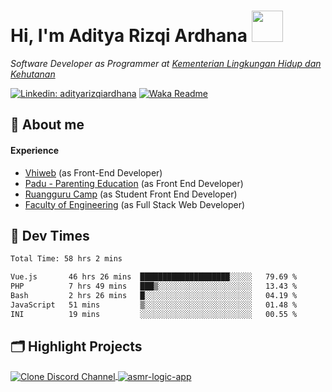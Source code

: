 <h1> Hi, I'm Aditya Rizqi Ardhana <img src="https://media.giphy.com/media/5aY6weoALCAu1qHXpq/giphy.gif" width="50"></h1>
  
_Software Developer as Programmer at [Kementerian Lingkungan Hidup dan Kehutanan](https://www.amdalnet.menlhk.go.id)_
<br>

<!-- [![Twitter: adityaardh](https://img.shields.io/twitter/follow/adityaardh?style=social)](https://twitter.com/adityaardh) -->
[![Linkedin: adityarizqiardhana](https://img.shields.io/badge/-adityarizqiardhana-blue?style=flat-square&logo=Linkedin&logoColor=white&link=https://www.linkedin.com/in/adityaarizqiardhana/)](https://www.linkedin.com/in/adityarizqiardhana/)
[![Waka Readme](https://github.com/Adityarizqi7/Adityarizqi7/actions/workflows/wakatime.yml/badge.svg?branch=main)](https://github.com/Adityarizqi7/Adityarizqi7/actions/workflows/wakatime.yml)

## :love_letter: About me

#### Experience
* [Vhiweb](https://www.vhiweb.com "Official Web Vhiweb Company") (as Front-End Developer)
* [Padu - Parenting Education](https://www.paduedu.com "Padu's Homepage") (as Front End Developer)
* [Ruangguru Camp](https://www.camp.ruangguru.com "Ruangguru Camp") (as Student Front End Developer)
* [Faculty of Engineering](https://www.fteknik-upnjatim.herokuapp.com "New Version Website") (as Full Stack Web Developer)

<!--#### Skills Set

![Laravel Badge](https://img.shields.io/badge/-Laravel-EF4444?style=for-the-badge&labelColor=F1F5F9&logo=laravel&logoColor=EF4444)

![React Badge](https://img.shields.io/badge/-React-61DBFB?style=for-the-badge&labelColor=black&logo=react&logoColor=61DBFB)

![Svelte Badge](https://img.shields.io/static/v1?logo=svelte&label=&message=svelte&&color=white&style=for-the-badge)

![Vue Badge](https://img.shields.io/static/v1?logo=vue&label=&message=svelte&&color=white&style=for-the-badge)-->

## :icecream: Dev Times
<!--START_SECTION:waka-->

```txt
Total Time: 58 hrs 2 mins

Vue.js       46 hrs 26 mins  ████████████████████░░░░░   79.69 %
PHP          7 hrs 49 mins   ███▒░░░░░░░░░░░░░░░░░░░░░   13.43 %
Bash         2 hrs 26 mins   █░░░░░░░░░░░░░░░░░░░░░░░░   04.19 %
JavaScript   51 mins         ▒░░░░░░░░░░░░░░░░░░░░░░░░   01.48 %
INI          19 mins         ░░░░░░░░░░░░░░░░░░░░░░░░░   00.55 %
```

<!--END_SECTION:waka-->

## 🗂️ Highlight Projects
<a href="https://github.com/Adityarizqi7/mini-discord-channel">
  <img align="center" src="https://github-readme-stats.vercel.app/api/pin/?username=Adityarizqi7&repo=svelte-currency-format-input&show_icons=true&line_height=27&title_color=6aa6f8&text_color=8a919a&icon_color=6aa6f8&bg_color=22272e" alt="Clone Discord Channel" />
</a>
<a href="https://github.com/Adityarizqi7/asmr-logic-app">
  <img align="center" src="https://github-readme-stats.vercel.app/api/pin/?username=Adityarizqi7&repo=asmr-logic-app&show_icons=true&line_height=27&title_color=6aa6f8&text_color=8a919a&icon_color=6aa6f8&bg_color=22272e" alt="asmr-logic-app" />
</a>
